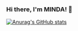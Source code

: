<div>
<h3>
Hi there, I'm MINDA! 👋
</h3>
</div>

[![Anurag's GitHub stats](github-readme-stats.vercel.app/api?username={MINDA01}&show_icons=true&theme=dark
)](https://github.com/anuraghazra/github-readme-stats)
